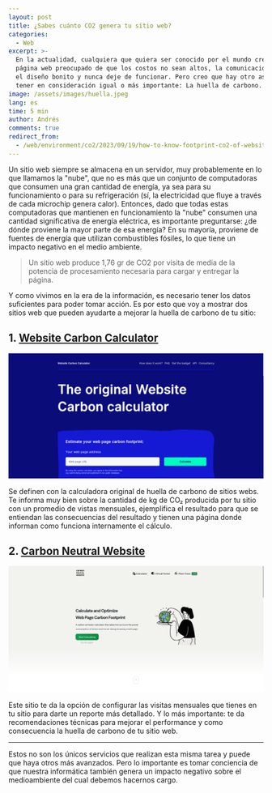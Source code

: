 ```yaml
---
layout: post
title: ¿Sabes cuánto CO2 genera tu sitio web?
categories:
  - Web
excerpt: >-
  En la actualidad, cualquiera que quiera ser conocido por el mundo crea una
  página web preocupado de que los costos no sean altos, la comunicación clara,
  el diseño bonito y nunca deje de funcionar. Pero creo que hay otro aspecto a
  tener en consideración igual o más importante: La huella de carbono.
image: /assets/images/huella.jpeg
lang: es
time: 5 min
author: Andrés
comments: true
redirect_from:
  - /web/environment/co2/2023/09/19/how-to-know-footprint-co2-of-website.html
---
```

Un sitio web siempre se almacena en un servidor, muy probablemente en lo que llamamos la "nube", que no es más que un conjunto de computadoras que consumen una gran cantidad de energía, ya sea para su funcionamiento o para su refrigeración (sí, la electricidad que fluye a través de cada microchip genera calor). Entonces, dado que todas estas computadoras que mantienen en funcionamiento la "nube" consumen una cantidad significativa de energía eléctrica, es importante preguntarse: ¿de dónde proviene la mayor parte de esa energía? En su mayoría, proviene de fuentes de energía que utilizan combustibles fósiles, lo que tiene un impacto negativo en el medio ambiente.

> Un sitio web produce 1,76 gr de CO2 por visita de media de la potencia de procesamiento necesaria para cargar y entregar la página.

Y como vivimos en la era de la información, es necesario tener los datos suficientes para poder tomar acción. Es por esto que voy a mostrar dos sitios web que pueden ayudarte a mejorar la huella de carbono de tu sitio:

## 1. [Website Carbon Calculator](https://www.websitecarbon.com/)

![](/assets/images/websitecalculator.png)

Se definen con la calculadora original de huella de carbono de sitios
webs. Te informa muy bien sobre la cantidad de kg de CO₂ producida por
tu sitio con un promedio de vistas mensuales, ejemplifica el resultado
para que se entiendan las consecuencias del resultado y tienen una
página donde informan como funciona internamente el cálculo.

## 2. [Carbon Neutral Website](https://carbonneutralwebsite.org/)

![](/assets/images/carbonneutral.png)

Este sitio te da la opción de configurar las visitas mensuales que
tienes en tu sitio para darte un reporte más detallado. Y lo más
importante: te da recomendaciones técnicas para mejorar el performance y
como consecuencia la huella de carbono de tu sitio web.

---

Estos no son los únicos servicios que realizan esta misma tarea y puede que haya otros más avanzados. Pero lo importante es tomar conciencia de que nuestra informática también genera un impacto negativo sobre el medioambiente del cual debemos hacernos cargo.

